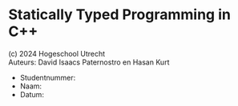 # Statically Typed Programming in C++

(c) 2024 Hogeschool Utrecht  
Auteurs: David Isaacs Paternostro en Hasan Kurt

* Studentnummer: 
* Naam: 
* Datum: 
